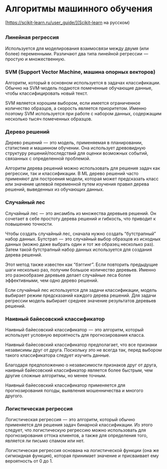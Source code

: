 # Алгоритмы машинного обучения

[https://scikit-learn.ru/user_guide/](Scikit-learn на русском)

##

### Линейная регрессия
Используется для моделирования взаимосвязи между двумя (или более) переменными. Различают два типа линейной регрессии  —  простую и множественную.

### SVM (Support Vector Machine, машина опорных векторов)
Алгоритм, который в основном используется в задачах классификации. Обычно на SVM-модель подаются помеченные обучающие данные, чтобы классифицировать новый текст. 

SVM является хорошим выбором, если имеется ограниченное количество образцов, а скорость является приоритетом. Именно поэтому SVM используется при работе с набором данных, содержащим несколько тысяч помеченных образцов.

### Дерево решений
Дерево решений  —  это модель, применяемая в планировании, статистике и машинном обучении. Она использует древовидную структуру решений/последствий для оценки возможных событий, связанных с определенной проблемой.

Алгоритм дерева решений можно использовать для решения задач как регрессии, так и классификации. В ML дерево решений часто применяют для построения модели, которая может предсказать класс или значение целевой переменной путем изучения правил дерева решений, выведенных из обучающих данных.

### Случайный лес
Случайный лес  —  это ансамбль из множества деревьев решений. Он сочетает в себе простоту дерева решений и гибкость, что приводит к повышению точности.

Чтобы создать случайный лес, сначала нужно создать “бутстрапный” набор данных. Бутстрап  —  это случайный выбор образцов из исходных данных (можно даже выбрать один и тот же образец несколько раз). Затем такой бутстрапный набор данных используется для создания дерева решений.

Этот метод также известен как “бэггинг”. Если повторить предыдущие шаги несколько раз, получим большое количество деревьев. Именно это разнообразие деревьев делает случайные леса более эффективными, чем одно дерево решений.

Если случайный лес используется для задачи классификации, модель выбирает режим предсказаний каждого дерева решений. Для задачи регрессии модель выбирает среднее значение результатов деревьев решений.

### Наивный байесовский классификатор
Наивный байесовский классификатор  —  это алгоритм, который использует условную вероятность для прогнозирования класса.

Наивный байесовский классификатор предполагает, что все признаки независимы друг от друга. Поскольку это не всегда так, перед выбором такого классификатора следует изучить данные.

Благодаря предположению о независимости признаков друг от друга, наивный байесовский классификатор является более быстрым, чем другие сложные алгоритмы, но менее точным.

Наивный байесовский классификатор применяется для прогнозирования погоды, выявления мошенничества и многого другого.

### Логистическая регрессия

Логистическая регрессия  —  это алгоритм, который обычно применяется для решения задач бинарной классификации. Из этого следует, что логистическую регрессию можно использовать для прогнозирования оттока клиентов, а также для определения того, является ли письмо спамом или нет.

Логистическая регрессия основана на логистической функции (она же сигмоидная функция), которая принимает значение и присваивает ему вероятность от 0 до 1.

